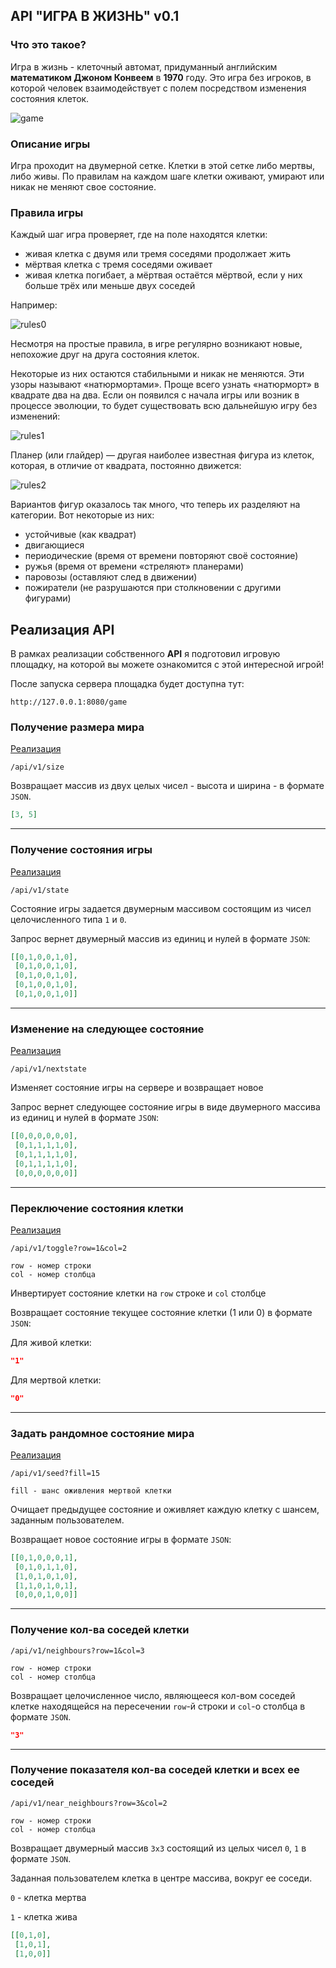 
## API "ИГРА В ЖИЗНЬ" v0.1 

### Что это такое?

Игра в жизнь - клеточный автомат, придуманный английским **математиком Джоном Конвеем** в **1970** году. Это игра без игроков, в которой человек взаимодействует с полем посредством изменения состояния клеток.

![game](https://yastatic.net/s3/lyceum/content/go/images/gun.gif)

### Описание игры
Игра проходит на двумерной сетке. Клетки в этой сетке либо мертвы, либо живы. По правилам на каждом шаге клетки оживают, умирают или никак не меняют свое состояние.

### Правила игры

Каждый шаг игра проверяет, где на поле находятся клетки:

- живая клетка с двумя или тремя соседями продолжает жить
- мёртвая клетка с тремя соседями оживает
- живая клетка погибает, а мёртвая остаётся мёртвой, если у них больше трёх или меньше двух соседей 

Например:

![rules0](https://yastatic.net/s3/lyceum/files/8db5700a-422a-40e2-b53e-58d0f349e800/upload.svg)

Несмотря на простые правила, в игре регулярно возникают новые, непохожие друг на друга состояния клеток.

Некоторые из них остаются стабильными и никак не меняются. Эти узоры называют «натюрмортами». Проще всего узнать «натюрморт» в квадрате два на два. Если он появился с начала игры или возник в процессе эволюции, то будет существовать всю дальнейшую игру без изменений:

![rules1](https://yastatic.net/s3/lyceum/files/ece826a2-e53a-4995-87c0-39510a47bf66/upload.svg)

Планер (или глайдер) — другая наиболее известная фигура из клеток, которая, в отличие от квадрата, постоянно движется:

![rules2](https://yastatic.net/s3/lyceum/content/go/images/game_glider_fast.gif)

Вариантов фигур оказалось так много, что теперь их разделяют на категории. Вот некоторые из них:

- устойчивые (как квадрат)
- двигающиеся
- периодические (время от времени повторяют своё состояние)
- ружья (время от времени «стреляют» планерами)
- паровозы (оставляют след в движении)
- пожиратели (не разрушаются при столкновении с другими фигурами)

## Реализация API

В рамках реализации собственного **API** я подготовил игровую площадку, на которой вы можете ознакомится с этой интересной игрой!

После запуска сервера площадка будет доступна тут:
```
http://127.0.0.1:8080/game
```

### Получение размера мира
[Реализация](https://github.com/KlimenkoKayot/game-of-life-go/blob/main/http/server/handler/handler.go)

```
/api/v1/size
```

Возвращает массив из двух целых чисел - высота и ширина - в формате `JSON`. 


```json
[3, 5]
```

***

### Получение состояния игры
[Реализация](https://github.com/KlimenkoKayot/game-of-life-go/blob/main/http/server/handler/handler.go)

```
/api/v1/state
```

Состояние игры задается двумерным массивом состоящим из чисел целочисленного типа `1` и `0`.

Запрос вернет двумерный массив из единиц и нулей в формате `JSON`:
```json
[[0,1,0,0,1,0], 
 [0,1,0,0,1,0], 
 [0,1,0,0,1,0], 
 [0,1,0,0,1,0], 
 [0,1,0,0,1,0]]
```

***

### Изменение на следующее состояние
[Реализация](https://github.com/KlimenkoKayot/game-of-life-go/blob/main/http/server/handler/handler.go)

```
/api/v1/nextstate
```

Изменяет состояние игры на сервере и возвращает новое

Запрос вернет следующее состояние игры в виде двумерного массива из единиц и нулей в формате `JSON`:
```json
[[0,0,0,0,0,0], 
 [0,1,1,1,1,0], 
 [0,1,1,1,1,0], 
 [0,1,1,1,1,0], 
 [0,0,0,0,0,0]]
```

***

### Переключение состояния клетки
[Реализация](https://github.com/KlimenkoKayot/game-of-life-go/blob/main/http/server/handler/handler.go)

```
/api/v1/toggle?row=1&col=2

row - номер строки
col - номер столбца
```

Инвертирует состояние клетки на `row` строке и `col` столбце

Возвращает состояние текущее состояние клетки (1 или 0) в формате `JSON`:

Для живой клетки:

```json
"1"
```

Для мертвой клетки:

```json
"0"
```

***

### Задать рандомное состояние мира
[Реализация](https://github.com/KlimenkoKayot/game-of-life-go/blob/main/http/server/handler/handler.go)

```
/api/v1/seed?fill=15

fill - шанс оживления мертвой клетки
```

Очищает предыдущее состояние и оживляет каждую клетку с шансем, заданным пользователем.

Возвращает новое состояние игры в формате `JSON`:

```json
[[0,1,0,0,0,1], 
 [0,1,0,1,1,0], 
 [1,0,1,0,1,0], 
 [1,1,0,1,0,1], 
 [0,0,0,1,0,0]]
```

***

### Получение кол-ва соседей клетки

```
/api/v1/neighbours?row=1&col=3

row - номер строки
col - номер столбца
```

Возвращает целочисленное число, являющееся кол-вом соседей клетке находящейся на пересечении `row`-й строки и `col`-о столбца в формате `JSON`.

```json
"3"
```

***

### Получение показателя кол-ва соседей клетки и всех ее соседей

```
/api/v1/near_neighbours?row=3&col=2

row - номер строки
col - номер столбца
```

Возвращает двумерный массив `3x3` состоящий из целых чисел `0`, `1` в формате `JSON`. 

Заданная пользователем клетка в центре массива, вокруг ее соседи.

`0` - клетка мертва

`1` - клетка жива

```json
[[0,1,0], 
 [1,0,1], 
 [1,0,0]]
```

